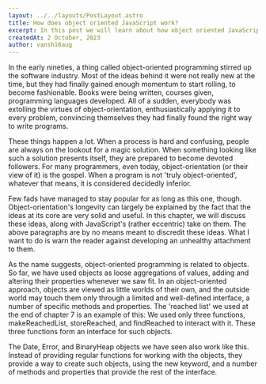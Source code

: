 ```yaml
---
layout: ../../layouts/PostLayout.astro 
title: How does object oriented JavaScript work?
excerpt: In this post we will learn about how object oriented JavaScript works.
createdAt: 2 October, 2023
author: vansh16aug
---
```


In the early nineties, a thing called object-oriented programming stirred up the software industry. Most of the ideas behind it were not really new at the time, but they had finally gained enough momentum to start rolling, to become fashionable. Books were being written, courses given, programming languages developed. All of a sudden, everybody was extolling the virtues of object-orientation, enthusiastically applying it to every problem, convincing themselves they had finally found the right way to write programs.

These things happen a lot. When a process is hard and confusing, people are always on the lookout for a magic solution. When something looking like such a solution presents itself, they are prepared to become devoted followers. For many programmers, even today, object-orientation (or their view of it) is the gospel. When a program is not 'truly object-oriented', whatever that means, it is considered decidedly inferior.

Few fads have managed to stay popular for as long as this one, though. Object-orientation's longevity can largely be explained by the fact that the ideas at its core are very solid and useful. In this chapter, we will discuss these ideas, along with JavaScript's (rather eccentric) take on them. The above paragraphs are by no means meant to discredit these ideas. What I want to do is warn the reader against developing an unhealthy attachment to them.

As the name suggests, object-oriented programming is related to objects. So far, we have used objects as loose aggregations of values, adding and altering their properties whenever we saw fit. In an object-oriented approach, objects are viewed as little worlds of their own, and the outside world may touch them only through a limited and well-defined interface, a number of specific methods and properties. The 'reached list' we used at the end of chapter 7 is an example of this: We used only three functions, makeReachedList, storeReached, and findReached to interact with it. These three functions form an interface for such objects.

The Date, Error, and BinaryHeap objects we have seen also work like this. Instead of providing regular functions for working with the objects, they provide a way to create such objects, using the new keyword, and a number of methods and properties that provide the rest of the interface.
